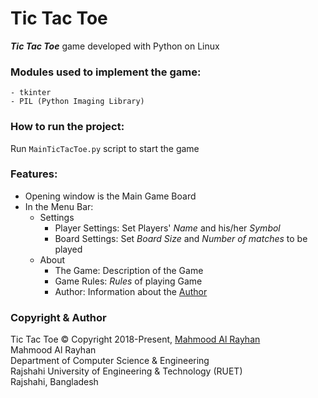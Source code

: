 # Tic Tac Toe
***Tic Tac Toe*** game developed with Python on Linux

### Modules used to implement the game:
```
- tkinter
- PIL (Python Imaging Library)
```

### How to run the project:
Run `MainTicTacToe.py` script to start the game

### Features:
- Opening window is the Main Game Board
- In the Menu Bar:
  - Settings
    - Player Settings: Set Players' *Name* and his/her *Symbol*
    - Board Settings: Set *Board Size* and *Number of matches* to be played
  - About
    - The Game: Description of the Game
    - Game Rules: *Rules* of playing Game
    - Author: Information about the [Author](https://github.com/MhmdRyhn)
    
### Copyright & Author
Tic Tac Toe :copyright: Copyright 2018-Present, [Mahmood Al Rayhan](https://github.com/MhmdRyhn)  
Mahmood Al Rayhan  
Department of Computer Science & Engineering  
Rajshahi University of Engineering & Technology (RUET)  
Rajshahi, Bangladesh
